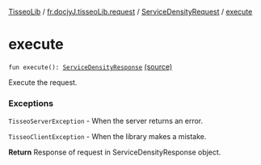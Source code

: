 [TisseoLib](../../index.md) / [fr.docjyJ.tisseoLib.request](../index.md) / [ServiceDensityRequest](index.md) / [execute](./execute.md)

# execute

`fun execute(): `[`ServiceDensityResponse`](../../fr.docjy-j.tisseo-lib.model.service-density/-service-density-response/index.md) [(source)](https://github.com/docjyJ/TisseoLib/tree/master/src/main/kotlin/fr/docjyJ/tisseoLib/request/ServiceDensityRequest.kt#L55)

Execute the request.

### Exceptions

`TisseoServerException` - When the server returns an error.

`TisseoClientException` - When the library makes a mistake.

**Return**
Response of request in ServiceDensityResponse object.

